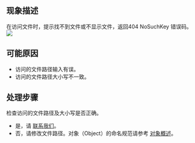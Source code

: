 ## 现象描述

在访问文件时，提示找不到文件或不显示文件，返回404 NoSuchKey 错误码。
![](https://main.qcloudimg.com/raw/0974c1635f7a0d9189008b4543b59d4e.png)

## 可能原因

- 访问的文件路径输入有误。
- 访问的文件路径大小写不一致。

## 处理步骤

检查访问的文件路径及大小写是否正确。
 - 是，请 [联系我们](https://cloud.tencent.com/document/product/436/37708)。
 - 否，请修改文件路径。对象（Object）的命名规范请参考 [对象概述](https://cloud.tencent.com/document/product/436/13324)。


